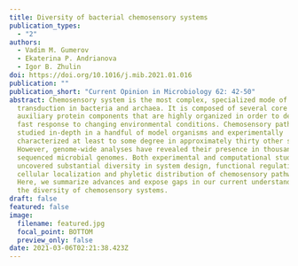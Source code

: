 ```yaml
---
title: Diversity of bacterial chemosensory systems
publication_types:
  - "2"
authors:
  - Vadim M. Gumerov
  - Ekaterina P. Andrianova
  - Igor B. Zhulin
doi: https://doi.org/10.1016/j.mib.2021.01.016
publication: ""
publication_short: "Current Opinion in Microbiology 62: 42-50"
abstract: Chemosensory system is the most complex, specialized mode of signal
  transduction in bacteria and archaea. It is composed of several core and
  auxiliary protein components that are highly organized in order to deliver a
  fast response to changing environmental conditions. Chemosensory pathways were
  studied in-depth in a handful of model organisms and experimentally
  characterized at least to some degree in approximately thirty other species.
  However, genome-wide analyses have revealed their presence in thousands of
  sequenced microbial genomes. Both experimental and computational studies
  uncovered substantial diversity in system design, functional regulation,
  cellular localization and phyletic distribution of chemosensory pathways.
  Here, we summarize advances and expose gaps in our current understanding of
  the diversity of chemosensory systems.
draft: false
featured: false
image:
  filename: featured.jpg
  focal_point: BOTTOM
  preview_only: false
date: 2021-03-06T02:21:38.423Z
---
```

